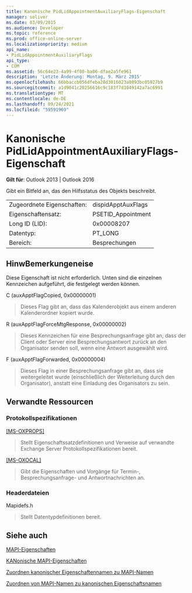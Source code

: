 ```yaml
---
title: Kanonische PidLidAppointmentAuxiliaryFlags-Eigenschaft
manager: soliver
ms.date: 03/09/2015
ms.audience: Developer
ms.topic: reference
ms.prod: office-online-server
ms.localizationpriority: medium
api_name:
- PidLidAppointmentAuxiliaryFlags
api_type:
- COM
ms.assetid: 56c64e23-4a99-4f80-ba06-dfae2a5fe961
description: 'Letzte Änderung: Montag, 9. März 2015'
ms.openlocfilehash: 66bbaccb056dfeba28d3016023a8093bc05927b9
ms.sourcegitcommit: a1d9041c20256616c9c183f7d1049142a7ac6991
ms.translationtype: MT
ms.contentlocale: de-DE
ms.lasthandoff: 09/24/2021
ms.locfileid: "59591969"
---
```

# <a name="pidlidappointmentauxiliaryflags-canonical-property"></a>Kanonische PidLidAppointmentAuxiliaryFlags-Eigenschaft

  
  
**Gilt für**: Outlook 2013 | Outlook 2016 
  
Gibt ein Bitfeld an, das den Hilfsstatus des Objekts beschreibt.
  
|||
|:-----|:-----|
|Zugeordnete Eigenschaften:  <br/> |dispidApptAuxFlags  <br/> |
|Eigenschaftensatz:  <br/> |PSETID_Appointment  <br/> |
|Long ID (LID):  <br/> |0x00008207  <br/> |
|Datentyp:  <br/> |PT_LONG  <br/> |
|Bereich:  <br/> |Besprechungen  <br/> |
   
## <a name="remarks"></a>HinwBemerkungeneise

Diese Eigenschaft ist nicht erforderlich. Unten sind die einzelnen Kennzeichen aufgeführt, die festgelegt werden können.
  
C (auxApptFlagCopied, 0x00000001)
  
> Dieses Flag gibt an, dass das Kalenderobjekt aus einem anderen Kalenderordner kopiert wurde.
    
R (auxApptFlagForceMtgResponse, 0x00000002)
  
> Dieses Kennzeichen für eine Besprechungsanfrage gibt an, dass der Client oder Server eine Besprechungsantwort zurück an den Organisator senden soll, wenn eine Antwort ausgewählt wird.
    
F (auxApptFlagForwarded, 0x00000004)
  
> Dieses Flag in einer Besprechungsanfrage gibt an, dass sie weitergeleitet wurde (einschließlich der Weiterleitung durch den Organisator), anstatt eine Einladung des Organisators zu sein.
    
## <a name="related-resources"></a>Verwandte Ressourcen

### <a name="protocol-specifications"></a>Protokollspezifikationen

[[MS-OXPROPS]](https://msdn.microsoft.com/library/f6ab1613-aefe-447d-a49c-18217230b148%28Office.15%29.aspx)
  
> Stellt Eigenschaftssatzdefinitionen und Verweise auf verwandte Exchange Server Protokollspezifikationen bereit.
    
[[MS-OXOCAL]](https://msdn.microsoft.com/library/09861fde-c8e4-4028-9346-e7c214cfdba1%28Office.15%29.aspx)
  
> Gibt die Eigenschaften und Vorgänge für Termin-, Besprechungsanfrage- und Antwortnachrichten an.
    
### <a name="header-files"></a>Headerdateien

Mapidefs.h
  
> Stellt Datentypdefinitionen bereit.
    
## <a name="see-also"></a>Siehe auch



[MAPI-Eigenschaften](mapi-properties.md)
  
[KANonische MAPI-Eigenschaften](mapi-canonical-properties.md)
  
[Zuordnen kanonischer Eigenschaftennamen zu MAPI-Namen](mapping-canonical-property-names-to-mapi-names.md)
  
[Zuordnen von MAPI-Namen zu kanonischen Eigenschaftsnamen](mapping-mapi-names-to-canonical-property-names.md)

